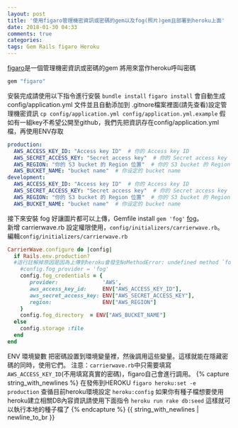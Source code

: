 ```yaml
---
layout: post
title: '使用figaro管理機密資訊或密碼的gem以及fog(照片)gem且部署到heroku上面'
date: 2018-01-30 04:33
comments: true
categories:
tags: Gem Rails figaro Heroku
---
```

[figaro](https://github.com/laserlemon/figaro)是一個管理機密資訊或密碼的gem 將用來當作heroku呼叫密碼
```rb
gem "figaro"
```
安裝完成請使用以下指令進行安裝
`bundle install`
`figaro install`
會自動生成 config/application.yml 文件並且自動添加到 .gitnore檔案裡面(請先查看)設定管理機密資訊
`cp config/application.yml config/application.yml.example`
假如有一組key不希望公開至github，我們先把資訊存在config/application.yml檔，再使用ENV存取
```yml
production:
  AWS_ACCESS_KEY_ID: "Access key ID"  # 你的 Access key ID
  AWS_SECRET_ACCESS_KEY: "Secret access key"  # 你的 Secret access key
  AWS_REGION: "你的 S3 bucket 的 Region 位置"  # 你的 S3 bucket 的 Region 位置
  AWS_BUCKET_NAME: "bucket name"  # 你设定的 bucket name
development:
  AWS_ACCESS_KEY_ID: "Access key ID"  # 你的 Access key ID
  AWS_SECRET_ACCESS_KEY: "Secret access key"  # 你的 Secret access key
  AWS_REGION: "你的 S3 bucket 的 Region 位置"  # 你的 S3 bucket 的 Region 位置
  AWS_BUCKET_NAME: "bucket name"  # 你设定的 bucket name
```
接下來安裝 fog 好讓圖片都可以上傳，Gemfile install `gem 'fog'` [fog](https://github.com/fog/fog)。<br>
新增 carrierwave.rb 設定權限使用，`config/initializers/carrierwave.rb`。<br>
編輯`config/initializers/carrierwave.rb`
```rb
CarrierWave.configure do |config|
  if Rails.env.production?
  #這行註解掉原因是因為上傳到heroku會發生NoMethodError: undefined method `fog_provider=' for CarrierWave::Uploader::Base:Class錯誤
    #config.fog_provider = 'fog'
    config.fog_credentials = {
       provider:              'AWS',
       aws_access_key_id:     ENV["AWS_ACCESS_KEY_ID"],
       aws_secret_access_key: ENV["AWS_SECRET_ACCESS_KEY"],
       region:                ENV["AWS_REGION"]
    }
    config.fog_directory  = ENV["AWS_BUCKET_NAME"]
  else
    config.storage :file
  end
end
```
ENV 環境變數
把密碼設置到環境變量裡，然後調用這些變量。這樣就能在隱藏密碼的同時，使用它們。
注意：`carrierwave.rb`中只需要填寫`AWS_ACCESS_KEY_ID`(不用填寫真實的密碼)，figaro自己會進行調用。
{% capture string_with_newlines %}
在發佈到HEROKU
`figaro heroku:set -e production`
查循目前heroku環境設定
`heroku:config`
如果你有種子檔想要使用heroku建立相關DB內容資訊請使用下面指令
`heroku run rake db:seed`
這樣就可以執行本地的種子檔了
{% endcapture %}
{{ string_with_newlines | newline_to_br }}